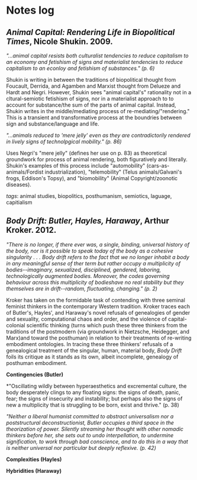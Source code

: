 # Notes log

## *Animal Capital: Rendering Life in Biopolitical Times*, Nicole Shukin. 2009.

*"...animal capital resists both culturalist tendencies to reduce capitalism to an economy and fetishism of signs and materialist tendencies to reduce capitalism to an econloy and fetishism of substances." (p. 6)*

Shukin is writing in between the traditions of biopolitical thought from Foucault, Derrida, and Agamben and Marxist thought from Delueze and Hardt and Negri. However, Shukin sees "animal capital's" rationality not in a cltural-semiotic fetishism of signs, nor in a materialist approach to to account for substance/the sum of the parts of animal capital. Instead, Shukin writes in the middle/mediating process of re-mediating/"rendering." This is a transient and transformative process at the boundries between sign and substance/language and life.

*"...animals reduced to 'mere jelly' even as they are contradictorily rendered in lively signs of technolpgical mobility." (p. 86)*

Uses Negri's "mere jelly" (defines her use on p. 83) as theoretical groundwork for process of animal rendering, both figuratively and literally. Shukin's examples of this process include "automobility" (cars-as-animals/Fordist industrialization), "telemobility" (Telus animals/Galvani's frogs, Eddison's Topsy), and "biomobility" (Animal Copyright/zoonotic diseases).

*tags*: animal studies, biopolitics, posthumanism, semiotics, laguage, capitialism

## *Body Drift: Butler, Hayles, Haraway*, Arthur Kroker. 2012.

*"There is no longer, if there ever was, a single, binding, universal history of the body, nor is it possible to speak today of the body as a cohesive singularity . . . Body drift refers to the fact that we no longer inhabit *a* body in any meaningful sense of ther term but rather occupy a multiplicity of bodies--imaginary, sexualized, disciplined, gendered, laboring, technologically augmented bodies. Moreover, the codes governing behaviour across this multiplicity of bodieshave no real stability but they themselves are in drift--random, fluctuating, changing." (p. 2)*

Kroker has taken on the formidable task of contending with three seminal feminist thinkers in the contemporary Western tradition. Kroker traces each of Butler's, Hayles', and Haraway's novel refusals of genealogies of gender and sexuality, computational chaos and order, and the violence of capital-colonial scientific thinking (turns which push these three thinkers from the traditions of the postmodern (via groundwork in Nietzsche, Heidegger, and Marx)and toward the posthuman) in relation to their treatments of re-writing embodiment ontologies. In tracing these three thinkers' refusals of a genealogical treatment of the singular, human, material body, *Body Drift* foils its critique as it stands as its own, albeit incomplete, genealogy of posthuman embodiment.

**Contingencies (Butler)**

*"Oscillating wildly between hyperaesthetics and excremental culture, the body desperately clings to any floating signs: the signs of death, panic, fear; the signs of insecurity and instability; but perhaps also the signs of new a multiplicity that is struggling to be born, exist and thrive." (p. 38)

*"Neither a liberal humanist committed to abstract universalism nor a poststructural deconstructionist, Butler occupies a third space in the theorization of power. Silently streaming her thought with other nomadic thinkers before her, she sets out to *undo* interpellation, to *undermine* signification, to *work through* bad conscience, and to do this in a way that is neither universal nor particular but deeply reflexive. (p. 42)*



**Complexities (Hayles)**

**Hybridities (Haraway)**


